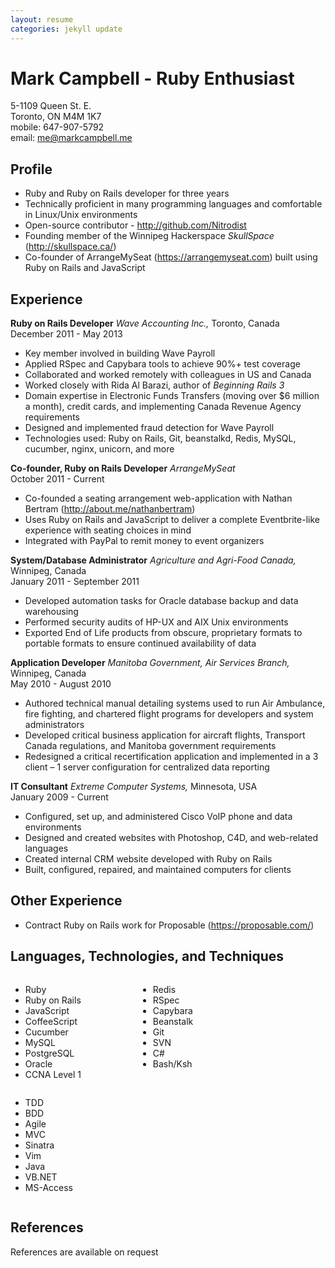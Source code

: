 ```yaml
---
layout: resume
categories: jekyll update
---
```


# Mark Campbell - Ruby Enthusiast

5-1109 Queen St. E.  
Toronto, ON M4M 1K7  
mobile: 647-907-5792  
email: me@markcampbell.me

## Profile

* Ruby and Ruby on Rails developer for three years
* Technically proficient in many programming languages and comfortable in Linux/Unix environments
* Open-source contributor - <a href="http://github.com/Nitrodist">http://github.com/Nitrodist</a>
* Founding member of the Winnipeg Hackerspace *SkullSpace* (<a href="http://skullspace.ca/">http://skullspace.ca/</a>)
* Co-founder of ArrangeMySeat (<a href="https://arrangemyseat.com">https://arrangemyseat.com</a>)  built using Ruby on Rails and JavaScript

## Experience

**Ruby on Rails Developer**
*Wave Accounting Inc.,* Toronto, Canada  
December 2011 - May 2013

* Key member involved in building Wave Payroll
* Applied RSpec and Capybara tools to achieve 90%+ test coverage
* Collaborated and worked remotely with colleagues in US and Canada
* Worked closely with Rida Al Barazi, author of *Beginning Rails 3*
* Domain expertise in Electronic Funds Transfers (moving over $6 million a month), credit cards, and implementing Canada Revenue Agency requirements
* Designed and implemented fraud detection for Wave Payroll
* Technologies used: Ruby on Rails, Git, beanstalkd, Redis, MySQL, cucumber, nginx, unicorn, and more

**Co-founder, Ruby on Rails Developer**
*ArrangeMySeat*  
October 2011 - Current

* Co-founded a seating arrangement web-application with Nathan Bertram (<a href="http://about.me/nathanbertram">http://about.me/nathanbertram</a>)
* Uses Ruby on Rails and JavaScript to deliver a complete Eventbrite-like experience with seating choices in mind
* Integrated with PayPal to remit money to event organizers

**System/Database Administrator**
*Agriculture and Agri-Food Canada,* Winnipeg, Canada  
January 2011 - September 2011

* Developed automation tasks for Oracle database backup and data warehousing
* Performed security audits of HP-UX and AIX Unix environments
* Exported End of Life products from obscure, proprietary formats to portable formats to ensure continued availability of data


**Application Developer**
*Manitoba Government, Air Services Branch,* Winnipeg, Canada  
May 2010 - August 2010

* Authored technical manual detailing systems used to run Air Ambulance, fire fighting, and chartered flight programs for developers and system administrators
* Developed critical business application for aircraft flights, Transport Canada regulations, and Manitoba government requirements
* Redesigned a critical recertification application and implemented in a 3 client – 1 server configuration for centralized data reporting

**IT Consultant**
*Extreme Computer Systems,* Minnesota, USA  
January 2009 - Current

* Configured, set up, and administered Cisco VoIP phone and data environments
* Designed and created websites with Photoshop, C4D, and web-related languages
* Created internal CRM website developed with Ruby on Rails
* Built, configured, repaired, and maintained computers for clients

## Other Experience

* Contract Ruby on Rails work for Proposable (<a href="https://proposable.com">https://proposable.com/</a>)

<h2 style="page-break-before: always">Languages, Technologies, and Techniques</h2>

<div style="display: inline-block; min-width: 200px;">
<ul>
  <li>Ruby</li>
  <li>Ruby on Rails</li>
  <li>JavaScript</li>
  <li>CoffeeScript</li>
  <li>Cucumber</li>
  <li>MySQL</li>
  <li>PostgreSQL</li>
  <li>Oracle</li>
  <li>CCNA Level 1</li>
</ul>
</div>
<div style="display: inline-block; vertical-align: top; min-width: 200px;">
<ul>
  <li>Redis</li>
  <li>RSpec</li>
  <li>Capybara</li>
  <li>Beanstalk</li>
  <li>Git</li>
  <li>SVN</li>
  <li>C#</li>
  <li>Bash/Ksh</li>
</ul>
</div>
<div style="display: inline-block; vertical-align: top; min-width: 200px;">
<ul>
  <li>TDD</li>
  <li>BDD</li>
  <li>Agile</li>
  <li>MVC</li>
  <li>Sinatra</li>
  <li>Vim</li>
  <li>Java</li>
  <li>VB.NET</li>
  <li>MS-Access</li>
</ul>
</div>

## References

References are available on request
